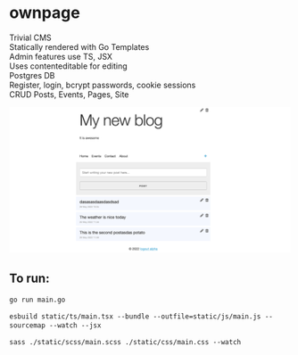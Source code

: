 # ownpage

Trivial CMS  
Statically rendered with Go Templates  
Admin features use TS, JSX  
Uses contenteditable for editing  
Postgres DB  
Register, login, bcrypt passwords, cookie sessions  
CRUD Posts, Events, Pages, Site  


![ownpage screnshot](/ownpage.png)
 
## To run:
```
go run main.go
```

```
esbuild static/ts/main.tsx --bundle --outfile=static/js/main.js --sourcemap --watch --jsx
```

```
sass ./static/scss/main.scss ./static/css/main.css --watch
```


